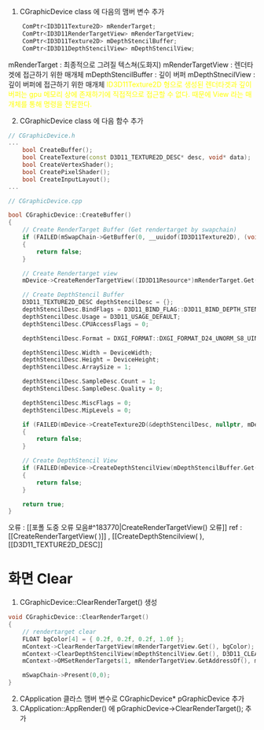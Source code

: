 1. CGraphicDevice class 에 다음의 맴버 변수 추가
```c++
	ComPtr<ID3D11Texture2D> mRenderTarget;
	ComPtr<ID3D11RenderTargetView> mRenderTargetView;
	ComPtr<ID3D11Texture2D> mDepthStencilBuffer;
	ComPtr<ID3D11DepthStencilView> mDepthStencilView;
```
mRenderTarget : 최종적으로 그려질 텍스쳐(도화지)
mRenderTargetView :  렌더타겟에 접근하기 위한 매개체
mDepthStencilBuffer : 깊이 버퍼
mDepthStnecilView : 깊이 버퍼에 접근하기 위한 매개체
<span style="color: yellow">ID3D11Texture2D 형으로 생성된 렌더타겟과 깊이 버퍼는 gpu 메모리 상에 존재하기에 직접적으로 접근할 수 없다. 때문에 View 라는 매개체를 통해 명령을 전달한다.</span>

2. CGraphicDevice class 에 다음 함수 추가
```c++
// CGraphicDevice.h
...
	bool CreateBuffer();
	bool CreateTexture(const D3D11_TEXTURE2D_DESC* desc, void* data);
	bool CreateVertexShader();
	bool CreatePixelShader();
	bool CreateInputLayout();
...
```

```c++
// CGraphicDevice.cpp

bool CGraphicDevice::CreateBuffer()
{
	// Create RenderTarget Buffer (Get rendertarget by swapchain)
	if (FAILED(mSwapChain->GetBuffer(0, __uuidof(ID3D11Texture2D), (void**)mRenderTarget.GetAddressOf())))
	{
		return false;
	}

	// Create Rendertarget view
	mDevice->CreateRenderTargetView((ID3D11Resource*)mRenderTarget.Get(), nullptr, mRenderTargetView.GetAddressOf());

	// Create DepthStencil Buffer
	D3D11_TEXTURE2D_DESC depthStencilDesc = {};
	depthStencilDesc.BindFlags = D3D11_BIND_FLAG::D3D11_BIND_DEPTH_STENCIL;
	depthStencilDesc.Usage = D3D11_USAGE_DEFAULT;
	depthStencilDesc.CPUAccessFlags = 0;

	depthStencilDesc.Format = DXGI_FORMAT::DXGI_FORMAT_D24_UNORM_S8_UINT;

	depthStencilDesc.Width = DeviceWidth;
	depthStencilDesc.Height = DeviceHeight;
	depthStencilDesc.ArraySize = 1;

	depthStencilDesc.SampleDesc.Count = 1;
	depthStencilDesc.SampleDesc.Quality = 0;

	depthStencilDesc.MiscFlags = 0;
	depthStencilDesc.MipLevels = 0;

	if (FAILED(mDevice->CreateTexture2D(&depthStencilDesc, nullptr, mDepthStencilBuffer.ReleaseAndGetAddressOf())))
	{
		return false;
	}

	// Create DepthStencil View
	if (FAILED(mDevice->CreateDepthStencilView(mDepthStencilBuffer.Get(), nullptr, mDepthStencilView.GetAddressOf())))
	{
		return false;
	}

	return true;
}
```
오류 : [[포폴 도중 오류 모음#^183770|CreateRenderTargetView() 오류]]
ref : [[CreateRenderTargetView( )]] , [[CreateDepthStencilview( ), [[D3D11_TEXTURE2D_DESC]]

# 화면 Clear

1. CGraphicDevice::ClearRenderTarget() 생성
```c++
void CGraphicDevice::ClearRenderTarget()
{
	// rendertarget clear
	FLOAT bgColor[4] = { 0.2f, 0.2f, 0.2f, 1.0f };
	mContext->ClearRenderTargetView(mRenderTargetView.Get(), bgColor);
	mContext->ClearDepthStencilView(mDepthStencilView.Get(), D3D11_CLEAR_DEPTH | D3D11_CLEAR_STENCIL, 1.0f, (UINT8)0.0f);
	mContext->OMSetRenderTargets(1, mRenderTargetView.GetAddressOf(), mDepthStencilView.Get());

	mSwapChain->Present(0,0);
}
```
2. CApplication 클라스 맴버 변수로 CGraphicDevice* pGraphicDevice 추가
3. CApplication::AppRender() 에 pGraphicDevice->ClearRenderTarget(); 추가 